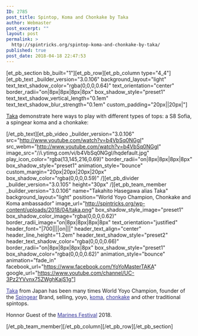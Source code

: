 ```yaml
---
ID: 2785
post_title: Spintop, Koma and Chonkake by Taka
author: Webmaster
post_excerpt: ""
layout: post
permalink: >
  http://spintricks.org/spintop-koma-and-chonkake-by-taka/
published: true
post_date: 2018-04-18 22:47:53
---
```

[et_pb_section bb_built="1"][et_pb_row][et_pb_column type="4_4"][et_pb_text _builder_version="3.0.106" background_layout="light" text_text_shadow_color="rgba(0,0,0,0.64)" text_orientation="center" border_radii="on|8px|8px|8px|8px" box_shadow_style="preset1" text_text_shadow_vertical_length="0.1em" text_text_shadow_blur_strength="0.1em" custom_padding="20px||20px|"]

<a href="/category/spinners/taka">Taka</a> demonstrate here ways to play with different types of tops: a S8 Sofia, a spingear koma and a chonkake:

[/et_pb_text][et_pb_video _builder_version="3.0.106" src="http://www.youtube.com/watch?v=b4VbSq0NGgI" src_webm="http://www.youtube.com/watch?v=b4VbSq0NGgI" image_src="//i.ytimg.com/vi/b4VbSq0NGgI/hqdefault.jpg" play_icon_color="rgba(13,145,216,0.69)" border_radii="on|8px|8px|8px|8px" box_shadow_style="preset1" animation_style="bounce" custom_margin="20px|20px|20px|20px" box_shadow_color="rgba(0,0,0,0.59)" /][et_pb_divider _builder_version="3.0.105" height="30px" /][et_pb_team_member _builder_version="3.0.106" name="Takahito Hasegawa alias Taka" background_layout="light" position="World Yoyo Champion, Chonkake and Koma ambassador" image_url="http://spintricks.org/wp-content/uploads/2018/04/taka.png" box_shadow_style_image="preset1" box_shadow_color_image="rgba(0,0,0,0.62)" border_radii_image="on|8px|8px|8px|8px" text_orientation="justified" header_font="|700||||on|||" header_text_align="center" header_line_height="1.2em" header_text_shadow_style="preset2" header_text_shadow_color="rgba(0,0,0,0.66)" border_radii="on|8px|8px|8px|8px" box_shadow_style="preset1" box_shadow_color="rgba(0,0,0,0.62)" animation_style="bounce" animation="fade_in" facebook_url="https://www.facebook.com/YoYoMasterTAKA" google_url="https://www.youtube.com/channel/UC-3Pz2YVvnx75ZWghKajS1g"]

<span style="color: #333399;"><a style="color: #333399;" href="/category/spinners/taka">Taka</a></span> from Japan has been many times World Yoyo Champion, founder of the <span style="color: #333399;"><a style="color: #333399;" href="/project/spingear-spintops/">Spingear</a></span> Brand, selling, yoyo, <span style="color: #333399;"><a style="color: #333399;" href="/tag/koma">koma</a></span>, <span style="color: #333399;"><a style="color: #333399;" href="/tag/chonkake">chonkake</a></span> and other traditional spintops.

Honnor Guest of the <span style="color: #333399;"><a style="color: #333399;" href="/category/watching/festivals/marines">Marines Festival</a></span> 2018.

[/et_pb_team_member][/et_pb_column][/et_pb_row][/et_pb_section]
